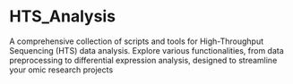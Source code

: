 # HTS_Analysis
A comprehensive collection of scripts and tools for High-Throughput Sequencing (HTS) data analysis. Explore various functionalities, from data preprocessing to differential expression analysis, designed to streamline your omic research projects
